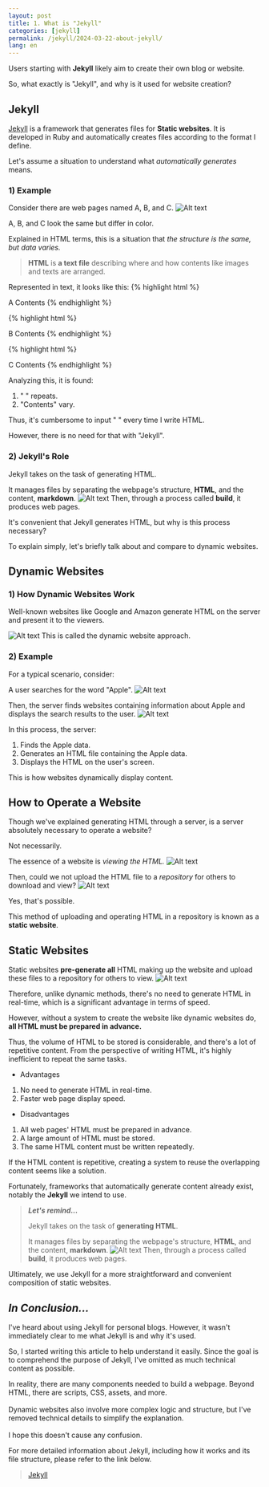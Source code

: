 ```yaml
---
layout: post
title: 1. What is "Jekyll"
categories: [jekyll]
permalink: /jekyll/2024-03-22-about-jekyll/
lang: en
---
```


Users starting with **Jekyll** likely aim to create their own blog or website.

So, what exactly is "Jekyll", and why is it used for website creation?

## **Jekyll**
[Jekyll](https://jekyllrb.com) is a framework that generates files for **Static websites**. 
It is developed in Ruby and automatically creates files according to the format I define.

Let's assume a situation to understand what *automatically generates* means.

### 1) Example
Consider there are web pages named A, B, and C.
![Alt text](/assets/images/jekyll/image7.jpg)

A, B, and C look the same but differ in color.

Explained in HTML terms, this is a situation that *the structure is the same, but data varies.*
> **HTML** is **a text file** describing where and how contents like images and texts are arranged.

Represented in text, it looks like this:
{% highlight html %}
<html> A Contents </html>
{% endhighlight %}

{% highlight html %}
<html> B Contents </html>
{% endhighlight %}

{% highlight html %}
<html> C Contents </html>
{% endhighlight %}

Analyzing this, it is found:
1. "<html> </html>" repeats.
2. "Contents" vary.

Thus, it's cumbersome to input "<html> </html>" every time I write HTML.

However, there is no need for that with "Jekyll".

### 2) Jekyll's Role
Jekyll takes on the task of generating HTML.

It manages files by separating the webpage's structure, **HTML**, and the content, **markdown**.
![Alt text](/assets/images/jekyll/image8.jpg)
Then, through a process called **build**, it produces web pages.

It's convenient that Jekyll generates HTML, but why is this process necessary?

To explain simply, let's briefly talk about and compare to dynamic websites.

## **Dynamic Websites**
### 1) How Dynamic Websites Work
Well-known websites like Google and Amazon generate HTML on the server and present it to the viewers.

![Alt text](/assets/images/jekyll/image1.jpg)
This is called the dynamic website approach.

### 2) Example
For a typical scenario, consider:

A user searches for the word "Apple".
![Alt text](/assets/images/jekyll/image2.jpg)

Then, the server finds websites containing information about Apple and displays the search results to the user.
![Alt text](/assets/images/jekyll/image3.jpg)

In this process, the server:

1. Finds the Apple data.
2. Generates an HTML file containing the Apple data.
3. Displays the HTML on the user's screen.

This is how websites dynamically display content.

## **How to Operate a Website**
Though we've explained generating HTML through a server, is a server absolutely necessary to operate a website?

Not necessarily.

The essence of a website is *viewing the HTML.*
![Alt text](/assets/images/jekyll/image4.jpg)

Then, could we not upload the HTML file to a *repository* for others to download and view?
![Alt text](/assets/images/jekyll/image5.jpg)

Yes, that's possible.

This method of uploading and operating HTML in a repository is known as a **static website**.

## **Static Websites**
Static websites **pre-generate all** HTML making up the website and upload these files to a repository for others to view.
![Alt text](/assets/images/jekyll/image6.jpg)

Therefore, unlike dynamic methods, there's no need to generate HTML in real-time, which is a significant advantage in terms of speed.

However, without a system to create the website like dynamic websites do, **all HTML must be prepared in advance.**

Thus, the volume of HTML to be stored is considerable, and there's a lot of repetitive content. From the perspective of writing HTML, it's highly inefficient to repeat the same tasks.

- Advantages<br>
1. No need to generate HTML in real-time.<br>
2. Faster web page display speed.<br>
- Disadvantages<br>
1. All web pages' HTML must be prepared in advance.<br>
2. A large amount of HTML must be stored.<br>
3. The same HTML content must be written repeatedly.<br>

If the HTML content is repetitive, creating a system to reuse the overlapping content seems like a solution.

Fortunately, frameworks that automatically generate content already exist, notably the **Jekyll** we intend to use.

> ***Let's remind...***
>
> Jekyll takes on the task of **generating HTML**.
>
> It manages files by separating the webpage's structure, **HTML**, and the content, **markdown**.
> ![Alt text](/assets/images/jekyll/image8.jpg)
> Then, through a process called **build**, it produces web pages.

Ultimately, we use Jekyll for a more straightforward and convenient composition of static websites.

## *In Conclusion...*
I've heard about using Jekyll for personal blogs. 
However, it wasn't immediately clear to me what Jekyll is and why it's used.

So, I started writing this article to help understand it easily. 
Since the goal is to comprehend the purpose of Jekyll, 
I've omitted as much technical content as possible.

<div class="message">
In reality, there are many components needed to build a webpage.
Beyond HTML, there are scripts, CSS, assets, and more. <br>
<br>
Dynamic websites also involve more complex logic and structure, 
but I've removed technical details to simplify the explanation. <br>
<br>
I hope this doesn't cause any confusion.
</div>

For more detailed information about Jekyll, including how it works and its file structure, please refer to the link below.
> [Jekyll](https://jekyllrb.com)
